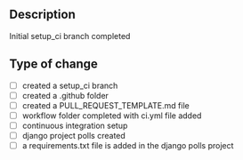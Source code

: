 ## Description

Initial setup_ci branch completed

## Type of change

- [ ] created a setup_ci branch
- [ ] created a .github folder
- [ ] created a PULL_REQUEST_TEMPLATE.md file
- [ ] workflow folder completed with ci.yml file added
- [ ] continuous integration setup
- [ ] django project polls created
- [ ] a requirements.txt file is added in the django polls project
